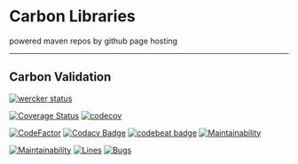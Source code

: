 # Carbon Libraries 
powered maven repos by github page hosting

----

## Carbon Validation
[![wercker status](https://app.wercker.com/status/ee54ade2bfebafa23d061afcccfa03de/s/master "wercker status")](https://app.wercker.com/project/byKey/ee54ade2bfebafa23d061afcccfa03de)

[![Coverage Status](https://coveralls.io/repos/github/ShotaOd/maven/badge.svg)](https://coveralls.io/github/ShotaOd/maven)
[![codecov](https://codecov.io/gh/ShotaOd/maven/branch/master/graph/badge.svg)](https://codecov.io/gh/ShotaOd/maven)

[![CodeFactor](https://www.codefactor.io/repository/github/shotaod/maven/badge)](https://www.codefactor.io/repository/github/shotaod/maven)
[![Codacy Badge](https://api.codacy.com/project/badge/Grade/96c99761f89f4d9688bbfadabe565620)](https://www.codacy.com/app/shota.oda-github/maven?utm_source=github.com&amp;utm_medium=referral&amp;utm_content=ShotaOd/maven&amp;utm_campaign=Badge_Grade)
[![codebeat badge](https://codebeat.co/badges/a15d35d7-017b-4089-aa4a-32f125067f61)](https://codebeat.co/projects/github-com-shotaod-maven-master)
[![Maintainability](https://api.codeclimate.com/v1/badges/eaab7b6dab58aeac15f5/maintainability)](https://codeclimate.com/github/ShotaOd/maven/maintainability)

[![Maintainability](https://sonarcloud.io/api/project_badges/measure?project=ShotaOd_maven&metric=sqale_rating)](https://sonarcloud.io/component_measures?id=ShotaOd_maven&metric=Maintainability)
[![Lines](https://sonarcloud.io/api/project_badges/measure?project=ShotaOd_maven&metric=ncloc)](https://sonarcloud.io/component_measures?id=ShotaOd_maven&metric=ncloc)
[![Bugs](https://sonarcloud.io/api/project_badges/measure?project=ShotaOd_maven&metric=bugs)](https://sonarcloud.io/project/issues?id=ShotaOd_maven&resolved=false&types=BUG)
